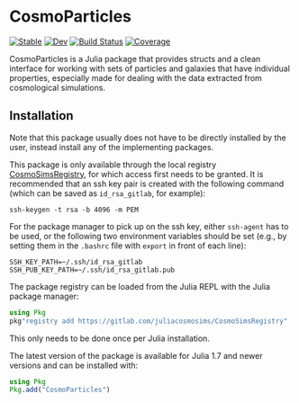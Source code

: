 # CosmoParticles

[![Stable](https://img.shields.io/badge/docs-stable-blue.svg)](https://lucasvalenzuela.github.io/CosmoParticles.jl/stable)
[![Dev](https://img.shields.io/badge/docs-dev-blue.svg)](https://lucasvalenzuela.github.io/CosmoParticles.jl/dev)
[![Build Status](https://github.com/lucasvalenzuela/CosmoParticles.jl/actions/workflows/CI.yml/badge.svg?branch=main)](https://github.com/lucasvalenzuela/CosmoParticles.jl/actions/workflows/CI.yml?query=branch%3Amain)
[![Coverage](https://codecov.io/gh/lucasvalenzuela/CosmoParticles.jl/branch/main/graph/badge.svg)](https://codecov.io/gh/lucasvalenzuela/CosmoParticles.jl)


CosmoParticles is a Julia package that provides structs and a clean interface
for working with sets of particles and galaxies that have individual properties, especially made for dealing
with the data extracted from cosmological simulations.


## Installation

Note that this package usually does not have to be directly installed by the user, instead install any of the
implementing packages.

This package is only available through the local registry
[CosmoSimsRegistry](https://gitlab.com/juliacosmosims/CosmoSimsRegistry), for which access first needs to be
granted. It is recommended that an ssh key pair is created with the following command (which can be saved
as `id_rsa_gitlab`, for example):
```
ssh-keygen -t rsa -b 4096 -m PEM
```

For the package manager to pick up on the ssh key, either `ssh-agent` has to be used, or the following two
environment variables should be set (e.g., by setting them in the `.bashrc` file with `export` in front of each
line):
```
SSH_KEY_PATH=~/.ssh/id_rsa_gitlab
SSH_PUB_KEY_PATH=~/.ssh/id_rsa_gitlab.pub
```

The package registry can be loaded from the Julia REPL with the Julia package manager:
```julia
using Pkg
pkg"registry add https://gitlab.com/juliacosmosims/CosmoSimsRegistry"
```
This only needs to be done once per Julia installation.

The latest version of the package is available for Julia 1.7 and newer versions and can be installed with:
```julia
using Pkg
Pkg.add("CosmoParticles")
```
